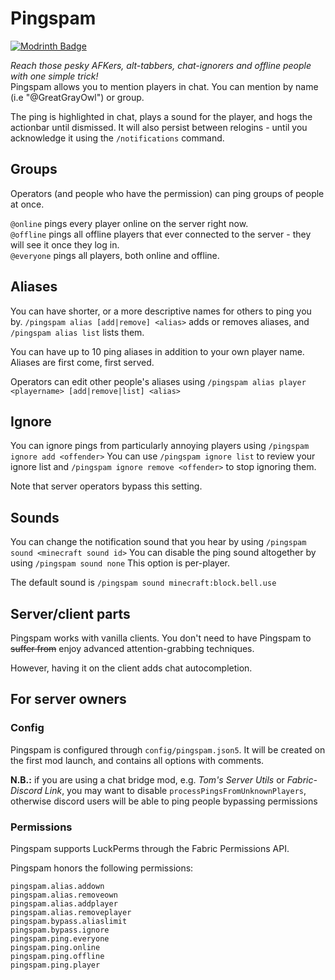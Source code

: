 # Pingspam
[![Modrinth Badge](https://waffle.coffee/modrinth/pingspam/downloads)](https://modrinth.com/mod/pingspam)

*Reach those pesky AFKers, alt-tabbers, chat-ignorers and offline people with one simple trick!*  
Pingspam allows you to mention players in chat. You can mention by name (i.e "@GreatGrayOwl") or group.

The ping is highlighted in chat, plays a sound for the player, and hogs the actionbar until dismissed.
It will also persist between relogins - until you acknowledge it using the `/notifications` command.

## Groups
Operators (and people who have the permission) can ping groups of people at once.

`@online` pings every player online on the server right now.  
`@offline` pings all offline players that ever connected to the server - they will see it once they log in.  
`@everyone` pings all players, both online and offline.

## Aliases
You can have shorter, or a more descriptive names for others to ping you by.
`/pingspam alias [add|remove] <alias>` adds or removes aliases, and `/pingspam alias list` lists them.

You can have up to 10 ping aliases in addition to your own player name. Aliases are first come, first served.

Operators can edit other people's aliases using `/pingspam alias player <playername> [add|remove|list] <alias>`

## Ignore
You can ignore pings from particularly annoying players using `/pingspam ignore add <offender>`
You can use `/pingspam ignore list` to review your ignore list and `/pingspam ignore remove <offender>` to stop ignoring them.

Note that server operators bypass this setting.

## Sounds

You can change the notification sound that you hear by using `/pingspam sound <minecraft sound id>`
You can disable the ping sound altogether by using `/pingspam sound none`
This option is per-player.

The default sound is `/pingspam sound minecraft:block.bell.use`

## Server/client parts

Pingspam works with vanilla clients. You don't need to have Pingspam to ~~suffer from~~ enjoy advanced attention-grabbing techniques.

However, having it on the client adds chat autocompletion.

## For server owners 

### Config

Pingspam is configured through `config/pingspam.json5`.
It will be created on the first mod launch, and contains all options with comments.

**N.B.:** if you are using a chat bridge mod, e.g. *Tom's Server Utils* or *Fabric-Discord Link*, you may want to disable `processPingsFromUnknownPlayers`, otherwise discord users will be able to ping people bypassing permissions

### Permissions 
Pingspam supports LuckPerms through the Fabric Permissions API.

Pingspam honors the following permissions:
```
pingspam.alias.addown
pingspam.alias.removeown
pingspam.alias.addplayer
pingspam.alias.removeplayer
pingspam.bypass.aliaslimit
pingspam.bypass.ignore
pingspam.ping.everyone
pingspam.ping.online
pingspam.ping.offline
pingspam.ping.player 
```

